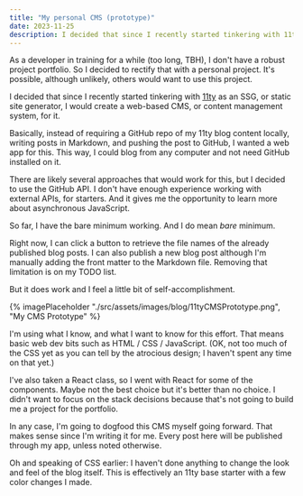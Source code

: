 ```yaml
---
title: "My personal CMS (prototype)"
date: 2023-11-25
description: I decided that since I recently started tinkering with 11ty, I would create a web-based CMS, or content management system, for it.
---
```

As a developer in training for a while (too long, TBH), I don't have a robust project portfolio. So I decided to rectify that with a personal project. It's possible, although unlikely, others would want to use this project. 

I decided that since I recently started tinkering with [11ty](https://11ty.dev) as an SSG, or static site generator, I would create a web-based CMS, or content management system, for it.

Basically, instead of requiring a GitHub repo of my 11ty blog content locally, writing posts in Markdown, and pushing the post to GitHub, I wanted a web app for this. This way, I could blog from any computer and not need GitHub installed on it.

There are likely several approaches that would work for this, but I decided to use the GitHub API. I don't have enough experience working with external APIs, for starters. And it gives me the opportunity to learn more about asynchronous JavaScript.

So far, I have the bare minimum working. And I do mean *bare* minimum.

Right now, I can click a button to retrieve the file names of the already published blog posts. I can also publish a new blog post although I'm manually adding the front matter to the Markdown file. Removing that limitation is on my TODO list.

But it does work and I feel a little bit of self-accomplishment.

{% imagePlaceholder "./src/assets/images/blog/11tyCMSPrototype.png", "My CMS Prototype" %}

I'm using what I know, and what I want to know for this effort. That means basic web dev bits such as HTML / CSS / JavaScript. (OK, not too much of the CSS yet as you can tell by the atrocious design; I haven't spent any time on that yet.)

I've also taken a React class, so I went with React for some of the components. Maybe not the best choice but it's better than no choice. I didn't want to focus on the stack decisions because that's not going to build me a project for the portfolio.

In any case, I'm going to dogfood this CMS myself going forward. That makes sense since I'm writing it for me. Every post here will be published through my app, unless noted otherwise. 

Oh and speaking of CSS earlier: I haven't done anything to change the look and feel of the blog itself. This is effectively an 11ty base starter with a few color changes I made.

